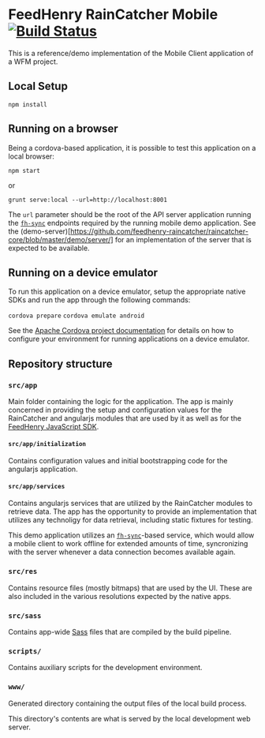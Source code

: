 # FeedHenry RainCatcher Mobile [![Build Status](https://travis-ci.org/feedhenry-raincatcher/raincatcher-demo-mobile.png)](https://travis-ci.org/feedhenry-raincatcher/raincatcher-demo-mobile)

This is a reference/demo implementation of the Mobile Client application of a WFM project.

## Local Setup

`npm install`

## Running on a browser

Being a cordova-based application, it is possible to test this application on a local browser:

`npm start`

or

`grunt serve:local --url=http://localhost:8001`

The `url` parameter should be the root of the API server application running the [`fh-sync`](https://github.com/feedhenry/fh-sync) endpoints required by the running mobile demo application. See the (demo-server)[https://github.com/feedhenry-raincatcher/raincatcher-core/blob/master/demo/server/] for an implementation of the server that is expected to be available.

## Running on a device emulator

To run this application on a device emulator, setup the appropriate native SDKs and run the app through the following commands:

`cordova prepare`
`cordova emulate android`

See the [Apache Cordova project documentation](https://cordova.apache.org/docs/) for details on how to configure your environment for running applications on a device emulator.

## Repository structure

### `src/app`
Main folder containing the logic for the application. The app is mainly concerned in providing the setup and configuration values for the RainCatcher and angularjs modules that are used by it as well as for the [FeedHenry JavaScript SDK](https://github.com/feedhenry/fh-js-sdk).

#### `src/app/initialization`
Contains configuration values and initial bootstrapping code for the angularjs application.

#### `src/app/services`
Contains angularjs services that are utilized by the RainCatcher modules to retrieve data. The app has the opportunity to provide an implementation that utilizes any technoligy for data retrieval, including static fixtures for testing.

This demo application utilizes an [`fh-sync`](https://github.com/feedhenry/fh-sync)-based service, which would allow a mobile client to work offline for extended amounts of time, syncronizing with the server whenever a data connection becomes available again.

### `src/res`
Contains resource files (mostly bitmaps) that are used by the UI. These are also included in the various resolutions expected by the native apps.

### `src/sass`
Contains app-wide [Sass](http://sass-lang.com/) files that are compiled by the build pipeline.

### `scripts/`
Contains auxiliary scripts for the development environment.

### `www/`
Generated directory containing the output files of the local build process.

This directory's contents are what is served by the local development web server.
